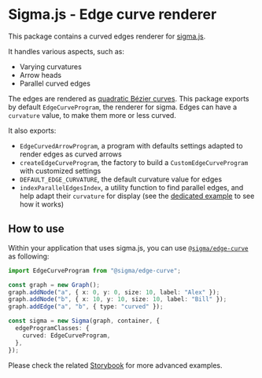 # Sigma.js - Edge curve renderer

This package contains a curved edges renderer for [sigma.js](https://sigmajs.org).

It handles various aspects, such as:

- Varying curvatures
- Arrow heads
- Parallel curved edges

The edges are rendered as [quadratic Bézier curves](https://en.wikipedia.org/wiki/B%C3%A9zier_curve#Quadratic_B%C3%A9zier_curves). This package exports by default `EdgeCurveProgram`, the renderer for sigma. Edges can have a `curvature` value, to make them more or less curved.

It also exports:

- `EdgeCurvedArrowProgram`, a program with defaults settings adapted to render edges as curved arrows
- `createEdgeCurveProgram`, the factory to build a `CustomEdgeCurveProgram` with customized settings
- `DEFAULT_EDGE_CURVATURE`, the default curvature value for edges
- `indexParallelEdgesIndex`, a utility function to find parallel edges, and help adapt their `curvature` for display (see the [dedicated example](https://github.com/jacomyal/sigma.js/tree/main/packages/storybook/stories/edge-curve/parallel-edges.ts) to see how it works)

## How to use

Within your application that uses sigma.js, you can use [`@sigma/edge-curve`](https://www.npmjs.com/package/@sigma/edge-curve) as following:

```typescript
import EdgeCurveProgram from "@sigma/edge-curve";

const graph = new Graph();
graph.addNode("a", { x: 0, y: 0, size: 10, label: "Alex" });
graph.addNode("b", { x: 10, y: 10, size: 10, label: "Bill" });
graph.addEdge("a", "b", { type: "curved" });

const sigma = new Sigma(graph, container, {
  edgeProgramClasses: {
    curved: EdgeCurveProgram,
  },
});
```

Please check the related [Storybook](https://github.com/jacomyal/sigma.js/tree/main/packages/storybook/stories/edge-curve) for more advanced examples.
